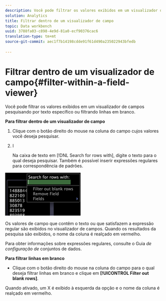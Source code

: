 ```yaml
---
description: Você pode filtrar os valores exibidos em um visualizador de campos pesquisando por texto específico ou filtrando linhas em branco.
solution: Analytics
title: Filtrar dentro de um visualizador de campo
topic: Data workbench
uuid: 3788fa03-c898-4e9d-81a0-ecf90376cac6
translation-type: tm+mt
source-git-commit: aec1f7b14198cdde91f61d490a235022943bfedb

---
```



# Filtrar dentro de um visualizador de campo{#filter-within-a-field-viewer}

Você pode filtrar os valores exibidos em um visualizador de campos pesquisando por texto específico ou filtrando linhas em branco.

**Para filtrar dentro de um visualizador de campo**

1. Clique com o botão direito do mouse na coluna do campo cujos valores você deseja pesquisar.
1. I

   Na caixa de texto em [!DNL Search for rows with], digite o texto para o qual deseja pesquisar. Também é possível inserir expressões regulares para correspondência de padrões.

![](assets/vis_FieldViewer_Search.png)

Os valores de campo que contêm o texto ou que satisfazem a expressão regular são exibidos no visualizador de campos. Quando os resultados da pesquisa são exibidos, o nome da coluna é realçado em vermelho.

Para obter informações sobre expressões regulares, consulte o Guia *de configuração de* conjuntos de dados.

**Para filtrar linhas em branco**

* Clique com o botão direito do mouse na coluna do campo para o qual deseja filtrar linhas em branco e clique em **[!UICONTROL Filter out blank rows]**.

Quando ativado, um X é exibido à esquerda da opção e o nome da coluna é realçado em vermelho.
